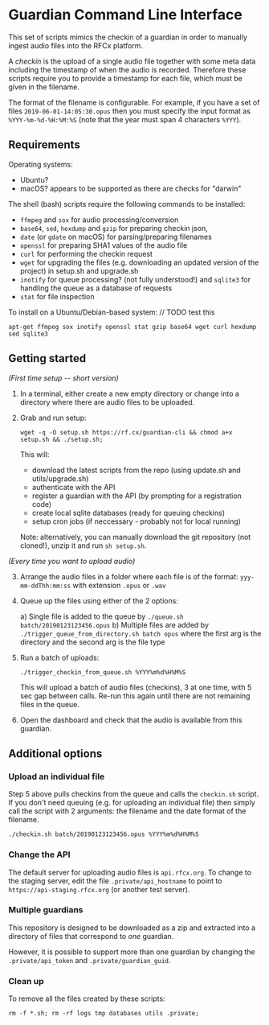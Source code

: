 # Guardian Command Line Interface

This set of scripts mimics the checkin of a guardian in order to manually ingest audio files
into the RFCx platform.

A *checkin* is the upload of a single audio file together with some meta data including the timestamp of when the audio is recorded. Therefore these scripts require you to provide a timestamp for each file, which must be given in the filename.

The format of the filename is configurable. For example, if you have a set of files `2019-06-01-14:05:30.opus` then you must specify the input format as `%YYY-%m-%d-%H:%M:%S` (note that the year must span 4 characters `%YYY`).

## Requirements

Operating systems:
- Ubuntu?
- macOS? appears to be supported as there are checks for "darwin"

The shell (bash) scripts require the following commands to be installed:

- `ffmpeg` and `sox` for audio processing/conversion
- `base64`, `sed`, `hexdump` and `gzip` for preparing checkin json, 
- `date` (or `gdate` on macOS) for parsing/preparing filenames
- `openssl` for preparing SHA1 values of the audio file
- `curl` for performing the checkin request
- `wget` for upgrading the files (e.g.  downloading an updated version of the project) in setup.sh and upgrade.sh
- `inotify` for queue processing? (not fully understood!) and `sqlite3` for handling the queue as a database of requests
- `stat` for file inspection

To install on a Ubuntu/Debian-based system: // TODO test this
```
apt-get ffmpeg sox inotify openssl stat gzip base64 wget curl hexdump sed sqlite3 
```

## Getting started

*(First time setup -- short version)*

1. In a terminal, either create a new empty directory or change into a directory where there are audio files to be uploaded.

2. Grab and run setup:

   `wget -q -O setup.sh https://rf.cx/guardian-cli && chmod a+x setup.sh && ./setup.sh;`

   This will:
   - download the latest scripts from the repo (using update.sh and utils/upgrade.sh)
   - authenticate with the API
   - register a guardian with the API (by prompting for a registration code)
   - create local sqlite databases (ready for queuing checkins)
   - setup cron jobs (if neccessary - probably not for local running)

   Note: alternatively, you can manually download the git repository (not cloned!), unzip it and run `sh setup.sh`.

*(Every time you want to upload audio)*

3. Arrange the audio files in a folder where each file is of the format: `yyy-mm-ddThh:mm:ss` with extension `.opus` or `.wav`

4. Queue up the files using either of the 2 options:
   
   a) Single file is added to the queue by `./queue.sh batch/20190123123456.opus` 
   b) Multiple files are added by `./trigger_queue_from_directory.sh batch opus` where the first arg is the directory and the second arg is the file type

5. Run a batch of uploads:

   `./trigger_checkin_from_queue.sh %YYY%m%d%H%M%S`

   This will upload a batch of audio files (checkins), 3 at one time, with 5 sec gap between calls. Re-run this again until there are not remaining files in the queue.

6. Open the dashboard and check that the audio is available from this guardian. 

## Additional options

### Upload an individual file

Step 5 above pulls checkins from the queue and calls the `checkin.sh` script. If you don't need queuing (e.g. for uploading an individual file) then simply call the script with 2 arguments: the filename and the date format of the filename.

`./checkin.sh batch/20190123123456.opus %YYY%m%d%H%M%S`

### Change the API

The default server for uploading audio files is `api.rfcx.org`. To change to the staging server, edit the file `.private/api_hostname` to point to `https://api-staging.rfcx.org` (or another test server).

### Multiple guardians

This repository is designed to be downloaded as a zip and extracted into a directory of files that correspond to *one* guardian.

However, it is possible to support more than one guardian by changing the `.private/api_token` and `.private/guardian_guid`.

### Clean up

To remove all the files created by these scripts:

`rm -f *.sh; rm -rf logs tmp databases utils .private;`
